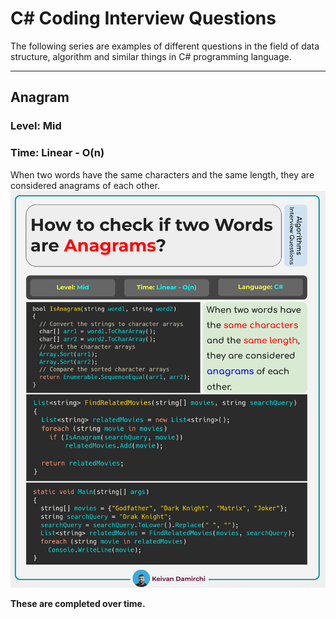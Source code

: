 # C# Coding Interview Questions
The following series are examples of different questions in the field of data structure, algorithm and similar things in C# programming language.

<hr/>

<h2>Anagram</h2>
<h3>Level: Mid</h3>
<h3>Time: Linear - O(n)</h3>
When two words have the same characters and the same length, they are considered anagrams of each other.

<img src="https://github.com/kavaan/C-Sharp-Coding-Interview-Questions/blob/main/anagram.png?raw=true"/>

<b>These are completed over time.</b>

